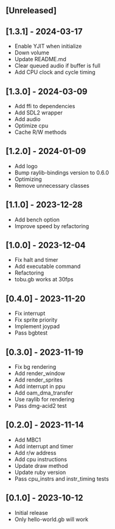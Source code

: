 ## [Unreleased]

## [1.3.1] - 2024-03-17

- Enable YJIT when initialize
- Down volume
- Update README.md
- Clear queued audio if buffer is full
- Add CPU clock and cycle timing

## [1.3.0] - 2024-03-09

- Add ffi to dependencies
- Add SDL2 wrapper
- Add audio
- Optimize cpu
- Cache R/W methods

## [1.2.0] - 2024-01-09

- Add logo
- Bump raylib-bindings version to 0.6.0
- Optimizing
- Remove unnecessary classes

## [1.1.0] - 2023-12-28

- Add bench option
- Improve speed by refactoring

## [1.0.0] - 2023-12-04

- Fix halt and timer
- Add executable command
- Refactoring
- tobu.gb works at 30fps

## [0.4.0] - 2023-11-20

- Fix interrupt
- Fix sprite priority
- Implement joypad
- Pass bgbtest

## [0.3.0] - 2023-11-19

- Fix bg rendering
- Add render_window
- Add render_sprites
- Add interrupt in ppu
- Add oam_dma_transfer
- Use raylib for rendering
- Pass dmg-acid2 test

## [0.2.0] - 2023-11-14

- Add MBC1
- Add interrupt and timer
- Add r/w address
- Add cpu instructions
- Update draw method
- Update ruby version
- Pass cpu_instrs and instr_timing tests

## [0.1.0] - 2023-10-12

- Initial release
- Only hello-world.gb will work

